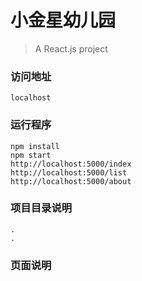 # 小金星幼儿园

> A React.js project

### 访问地址
```
localhost
```

### 运行程序 
```
npm install
npm start     
http://localhost:5000/index
http://localhost:5000/list
http://localhost:5000/about

```

### 项目目录说明
```
.
.
```

### 页面说明
```
```

